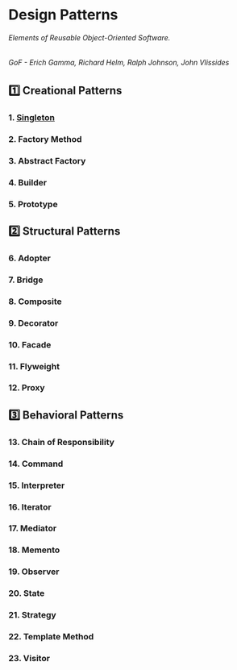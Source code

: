# Design Patterns

###### Elements of Reusable Object-Oriented Software.
###### GoF - Erich Gamma, Richard Helm, Ralph Johnson, John Vlissides

## 1️⃣ Creational Patterns

### 1. [Singleton](Singleton/README.md)
### 2. Factory Method
### 3. Abstract Factory
### 4. Builder
### 5. Prototype

## 2️⃣ Structural Patterns

### 6. Adopter
### 7. Bridge
### 8. Composite
### 9. Decorator
### 10. Facade
### 11. Flyweight
### 12. Proxy

## 3️⃣ Behavioral Patterns

### 13. Chain of Responsibility
### 14. Command
### 15. Interpreter
### 16. Iterator
### 17. Mediator
### 18. Memento
### 19. Observer
### 20. State
### 21. Strategy
### 22. Template Method
### 23. Visitor
